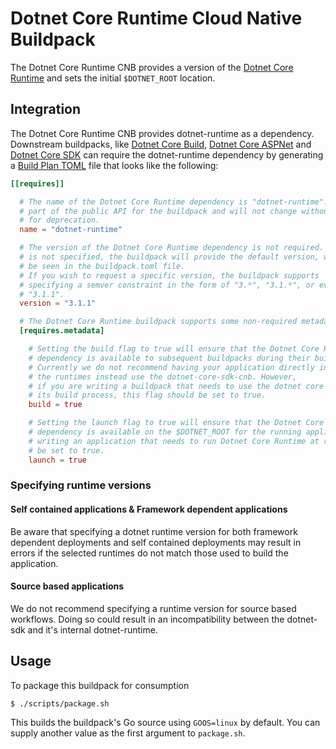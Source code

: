 # Dotnet Core Runtime Cloud Native Buildpack

The Dotnet Core Runtime CNB provides a version of the [Dotnet Core
Runtime](https://github.com/dotnet/runtime) and sets the initial `$DOTNET_ROOT`
location.

## Integration

The Dotnet Core Runtime CNB provides dotnet-runtime as a dependency.
Downstream buildpacks, like [Dotnet Core
Build](https://github.com/paketo-buildpacks/dotnet-core-build), [Dotnet Core
ASPNet](https://github.com/paketo-buildpacks/dotnet-core-aspnet) and [Dotnet
Core SDK](https://github.com/paketo-buildpacks/dotnet-core-sdk) can require the
dotnet-runtime dependency by generating a [Build Plan
TOML](https://github.com/buildpacks/spec/blob/master/buildpack.md#build-plan-toml)
file that looks like the following:

```toml
[[requires]]

  # The name of the Dotnet Core Runtime dependency is "dotnet-runtime". This value is considered
  # part of the public API for the buildpack and will not change without a plan
  # for deprecation.
  name = "dotnet-runtime"

  # The version of the Dotnet Core Runtime dependency is not required. In the case it
  # is not specified, the buildpack will provide the default version, which can
  # be seen in the buildpack.toml file.
  # If you wish to request a specific version, the buildpack supports
  # specifying a semver constraint in the form of "3.*", "3.1.*", or even
  # "3.1.1".
  version = "3.1.1"

  # The Dotnet Core Runtime buildpack supports some non-required metadata options.
  [requires.metadata]

    # Setting the build flag to true will ensure that the Dotnet Core Runtime
    # dependency is available to subsequent buildpacks during their build phase.
    # Currently we do not recommend having your application directly interface with
    # the runtimes instead use the dotnet-core-sdk-cnb. However,
    # if you are writing a buildpack that needs to use the dotnet core runtime during
    # its build process, this flag should be set to true.
    build = true

    # Setting the launch flag to true will ensure that the Dotnet Core Runtime
    # dependency is available on the $DOTNET_ROOT for the running application. If you are
    # writing an application that needs to run Dotnet Core Runtime at runtime, this flag should
    # be set to true.
    launch = true
```

### Specifying runtime versions

#### Self contained applications & Framework dependent applications
Be aware that specifying a dotnet runtime version for both framework dependent
deployments and self contained deployments  may result in errors if the
selected runtimes do not match those used to build the application.

#### Source based applications
We do not recommend specifying a runtime version for source based workflows.
Doing so could result in an incompatibility between the dotnet-sdk and
it's internal dotnet-runtime.

## Usage

To package this buildpack for consumption

```
$ ./scripts/package.sh
```

This builds the buildpack's Go source using `GOOS=linux` by default. You can
supply another value as the first argument to `package.sh`.
